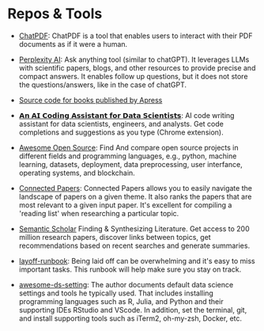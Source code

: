 # Repos & Tools

* [ChatPDF](https://www.chatpdf.com/): ChatPDF is a tool that enables users to interact with their PDF documents as if it were a human. 

* [Perplexity AI](https://www.perplexity.ai/): Ask anything tool (similar to chatGPT). It leverages LLMs with scientific papers, blogs, and other resources to provide precise and compact answers. It enables follow up questions, but it does not store the questions/answers, like in the case of chatGPT.

* [Source code for books published by Apress](https://github.com/Apress)

* [𝗔𝗻 𝗔𝗜 𝗖𝗼𝗱𝗶𝗻𝗴 𝗔𝘀𝘀𝗶𝘀𝘁𝗮𝗻𝘁 𝗳𝗼𝗿 𝗗𝗮𝘁𝗮 𝗦𝗰𝗶𝗲𝗻𝘁𝗶𝘀𝘁𝘀](https://codesquire.ai/):  AI code writing assistant for data scientists, engineers, and analysts. Get code completions and suggestions as you type (Chrome extension). 

* [Awesome Open Source](https://awesomeopensource.com/): Find And compare open source projects in different fields and programming languages, e.g., python, machine learning, datasets, deployment, data preprocessing, user interfance, operating systems, and blockchain.   

* [Connected Papers](https://www.connectedpapers.com/): Connected Papers allows you to easily navigate the landscape of papers on a given theme. It also ranks the papers that are most relevant to a given input paper. It's excellent for compiling a 'reading list' when researching a particular topic.

* [Semantic Scholar](https://lnkd.in/dKkGMeXw) Finding & Synthesizing Literature. Get access to 200 million research papers, discover links between topics, get recommendations based on recent searches and generate summaries.

* [layoff-runbook](https://github.com/derwiki/layoff-runbook): Being laid off can be overwhelming and it's easy to miss important tasks. This runbook will help make sure you stay on track.

* [awesome-ds-setting](https://github.com/RamiKrispin/awesome-ds-setting): The author documents default data science settings and tools he typically used. That includes installing programming languages such as R, Julia, and Python and their supporting IDEs RStudio and VScode. In addition, set the terminal, git, and install supporting tools such as iTerm2, oh-my-zsh, Docker, etc.